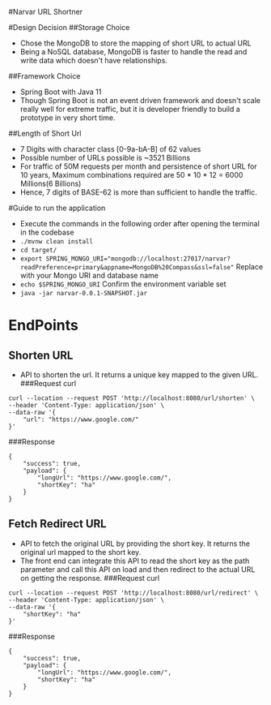 #Narvar URL Shortner

#Design Decision
##Storage Choice
* Chose the MongoDB to store the mapping of short URL to actual URL
* Being a NoSQL database, MongoDB is faster to handle the read and write data which doesn't have relationships.

##Framework Choice
* Spring Boot with Java 11
* Though Spring Boot is not an event driven framework and doesn't scale really well for extreme traffic, but it is developer friendly to build a prototype in very short time.

##Length of Short Url
* 7 Digits with character class [0-9a-bA-B] of 62 values
* Possible number of URLs possible is ~3521 Billions
* For traffic of 50M requests per month and persistence of short URL for 10 years, Maximum combinations required are 50 * 10 * 12 = 6000 Millions(6 Billions)
* Hence, 7 digits of BASE-62 is more than sufficient to handle the traffic.

#Guide to run the application
* Execute the commands in the following order after opening the terminal in the codebase
* `./mvnw clean install`
* `cd target/`
* `export SPRING_MONGO_URI="mongodb://localhost:27017/narvar?readPreference=primary&appname=MongoDB%20Compass&ssl=false"` Replace with your Mongo URI and database name
* `echo $SPRING_MONGO_URI` Confirm the environment variable set
* `java -jar narvar-0.0.1-SNAPSHOT.jar`

# EndPoints
## Shorten URL
* API to shorten the url. It returns a unique key mapped to the given URL.
###Request curl
```
curl --location --request POST 'http://localhost:8080/url/shorten' \
--header 'Content-Type: application/json' \
--data-raw '{
    "url": "https://www.google.com/"
}'
```
###Response
```
{
    "success": true,
    "payload": {
        "longUrl": "https://www.google.com/",
        "shortKey": "ha"
    }
}
```

## Fetch Redirect URL
* API to fetch the original URL by providing the short key. It returns the original url mapped to the short key.
* The front end can integrate this API to read the short key as the path parameter and call this API on load and then redirect to the actual URL on getting the response. 
###Request curl
```
curl --location --request POST 'http://localhost:8080/url/redirect' \
--header 'Content-Type: application/json' \
--data-raw '{
    "shortKey": "ha"
}'
```
###Response
```
{
    "success": true,
    "payload": {
        "longUrl": "https://www.google.com/",
        "shortKey": "ha"
    }
}
```
